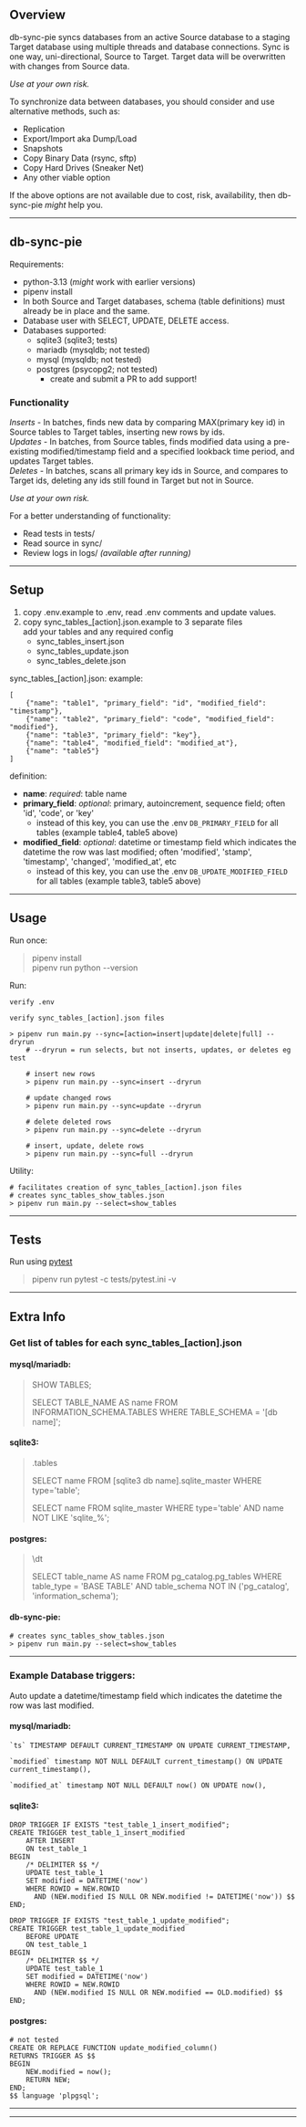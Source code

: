 

## Overview
db-sync-pie syncs databases from an active Source database to a staging Target database using multiple threads and database connections.
Sync is one way, uni-directional, Source to Target.
Target data will be overwritten with changes from Source data.

_Use at your own risk._  

To synchronize data between databases, you should consider and use alternative methods, such as:  
* Replication
* Export/Import aka Dump/Load
* Snapshots
* Copy Binary Data (rsync, sftp)
* Copy Hard Drives (Sneaker Net)
* Any other viable option

If the above options are not available due to cost, risk, availability, then db-sync-pie _might_ help you.

----
## db-sync-pie
Requirements: 
* python-3.13 (_might_ work with earlier versions)
* pipenv install 
* In both Source and Target databases, schema (table definitions) must already be in place and the same.
* Database user with SELECT, UPDATE, DELETE access.
* Databases supported:
  * sqlite3 (sqlite3; tests)
  * mariadb (mysqldb; not tested)
  * mysql (mysqldb; not tested)
  * postgres (psycopg2; not tested) 
    * create and submit a PR to add support!

### Functionality
_Inserts_ - 
In batches, finds new data by comparing MAX(primary key id) in Source tables to Target tables, inserting new rows by ids.  
_Updates_ - In batches, from Source tables, finds modified data using a pre-existing modified/timestamp field and a specified 
lookback time period, and updates Target tables.  
_Deletes_ - In batches, scans all primary key ids in Source, and compares to Target ids, deleting any ids still found in Target but not 
in Source.

_Use at your own risk._  

For a better understanding of functionality:  
* Read tests in tests/ 
* Read source in sync/
* Review logs in logs/ _(available after running)_
---
## Setup  
1. copy .env.example to .env, read .env comments and update values.  
2. copy sync_tables_[action].json.example to 3 separate files  
   add your tables and any required config
      * sync_tables_insert.json
      * sync_tables_update.json
      * sync_tables_delete.json  


sync_tables_[action].json:
example:
```
[
    {"name": "table1", "primary_field": "id", "modified_field": "timestamp"},
    {"name": "table2", "primary_field": "code", "modified_field": "modified"},
    {"name": "table3", "primary_field": "key"},
    {"name": "table4", "modified_field": "modified_at"},
    {"name": "table5"}
]
```
definition:
* **name**: _required_: table name
* **primary_field**: _optional_: primary, autoincrement, sequence field; often 'id', 'code', or 'key'
  * instead of this key, you can use the .env `DB_PRIMARY_FIELD` for all tables (example table4, table5 above)
* **modified_field**: _optional_: datetime or timestamp field which indicates the datetime the row was last modified; often 
 'modified', 'stamp', 'timestamp', 'changed', 'modified_at', etc
  * instead of this key, you can use the .env `DB_UPDATE_MODIFIED_FIELD` for all tables (example table3, table5 above)
---
## Usage
Run once:
> pipenv install  
> pipenv run python --version

Run:
```
verify .env

verify sync_tables_[action].json files

> pipenv run main.py --sync=[action=insert|update|delete|full] --dryrun
    # --dryrun = run selects, but not inserts, updates, or deletes eg test

    # insert new rows
    > pipenv run main.py --sync=insert --dryrun
    
    # update changed rows
    > pipenv run main.py --sync=update --dryrun
    
    # delete deleted rows 
    > pipenv run main.py --sync=delete --dryrun
    
    # insert, update, delete rows
    > pipenv run main.py --sync=full --dryrun
```
Utility:
```
# facilitates creation of sync_tables_[action].json files
# creates sync_tables_show_tables.json
> pipenv run main.py --select=show_tables
```

---
## Tests  
Run using [pytest](https://docs.pytest.org/en/stable/)
>  pipenv run pytest -c tests/pytest.ini  -v

---
## Extra Info
### Get list of tables for each sync_tables_[action].json 
#### mysql/mariadb:
> SHOW TABLES;  
> 
> SELECT TABLE_NAME AS name FROM INFORMATION_SCHEMA.TABLES WHERE TABLE_SCHEMA = '[db name]';
#### sqlite3:
> .tables  
> 
> SELECT name FROM [sqlite3 db name].sqlite_master WHERE type='table';
> 
> SELECT name FROM sqlite_master WHERE type='table' AND name NOT LIKE 'sqlite_%';
#### postgres:
> \dt  
> 
> SELECT table_name AS name FROM pg_catalog.pg_tables WHERE table_type = 'BASE TABLE' AND table_schema NOT IN ('pg_catalog', 'information_schema');
#### db-sync-pie:  
```
# creates sync_tables_show_tables.json
> pipenv run main.py --select=show_tables
```

----
### Example Database triggers:
Auto update a datetime/timestamp field which indicates the datetime the row was last modified.

#### mysql/mariadb:
```
`ts` TIMESTAMP DEFAULT CURRENT_TIMESTAMP ON UPDATE CURRENT_TIMESTAMP,

`modified` timestamp NOT NULL DEFAULT current_timestamp() ON UPDATE current_timestamp(),

`modified_at` timestamp NOT NULL DEFAULT now() ON UPDATE now(),
```

#### sqlite3:
```
DROP TRIGGER IF EXISTS "test_table_1_insert_modified";
CREATE TRIGGER test_table_1_insert_modified
    AFTER INSERT
    ON test_table_1
BEGIN
    /* DELIMITER $$ */
    UPDATE test_table_1
    SET modified = DATETIME('now')
    WHERE ROWID = NEW.ROWID
      AND (NEW.modified IS NULL OR NEW.modified != DATETIME('now')) $$
END;

DROP TRIGGER IF EXISTS "test_table_1_update_modified";
CREATE TRIGGER test_table_1_update_modified
    BEFORE UPDATE
    ON test_table_1
BEGIN
    /* DELIMITER $$ */
    UPDATE test_table_1
    SET modified = DATETIME('now')
    WHERE ROWID = NEW.ROWID
      AND (NEW.modified IS NULL OR NEW.modified == OLD.modified) $$
END;
```
#### postgres:
```
# not tested
CREATE OR REPLACE FUNCTION update_modified_column()   
RETURNS TRIGGER AS $$
BEGIN
    NEW.modified = now();
    RETURN NEW;   
END;
$$ language 'plpgsql';
```

---

---
